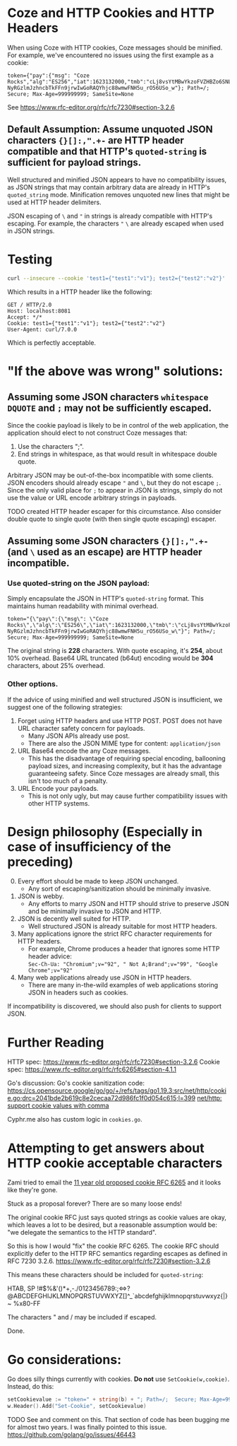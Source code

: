 # Coze and HTTP Cookies and HTTP Headers

When using Coze with HTTP cookies, Coze messages should be minified.  For
example, we've encountered no issues using the first example as a cookie:

```
token={"pay":{"msg": "Coze Rocks","alg":"ES256","iat":1623132000,"tmb":"cLj8vsYtMBwYkzoFVZHBZo6SNL8wSdCIjCKAwXNuhOk","typ":"cyphr.me/msg"},"sig":"Jl8Kt4nznAf0LGgO5yn_9HkGdY3ulvjg-NyRGzlmJzhncbTkFFn9jrwIwGoRAQYhjc88wmwFNH5u_rO56USo_w"}; Path=/;  Secure; Max-Age=999999999; SameSite=None
```

See https://www.rfc-editor.org/rfc/rfc7230#section-3.2.6

## Default Assumption: Assume unquoted JSON characters ```{}[]:,".+-``` are HTTP header compatible and that HTTP's `quoted-string` is sufficient for payload strings.

Well structured and minified JSON appears to have no compatibility issues, as
JSON strings that may contain arbitrary data are already in HTTP's
`quoted_string` mode. Minification removes unquoted new lines that might be used
at HTTP header delimiters.  

JSON escaping of `\` and `"` in strings is already compatible with HTTP's
escaping.  For example, the characters `"` `\` are already escaped when used in
JSON strings.  


# Testing
```sh
curl --insecure --cookie 'test1={"test1":"v1"}; test2={"test2":"v2"}'  https://localhost:8081/
```

Which results in a HTTP header like the following:

```
GET / HTTP/2.0
Host: localhost:8081
Accept: */*
Cookie: test1={"test1":"v1"}; test2={"test2":"v2"}
User-Agent: curl/7.0.0
```

Which is perfectly acceptable.  


# "If the above was wrong" solutions:
## Assuming some JSON characters `whitespace DQUOTE` and `;` may not be sufficiently escaped.

Since the cookie payload is likely to be in control of the web application, the
application should elect to not construct Coze messages that:

1. Use the characters ";". 
2. End strings in whitespace, as that would result in whitespace double quote.  

Arbitrary JSON may be out-of-the-box incompatible with some clients.  JSON
encoders should already escape `"` and `\`, but they do not escape `;`.  Since
the only valid place for `;` to appear in JSON is strings, simply do not use the
value or URL encode arbitrary strings in payloads.  

TODO created HTTP header escaper for this circumstance.  Also consider double
quote to single quote (with then single quote escaping) escaper.  

## Assuming some JSON characters ```{}[]:,".+-``` (and `\` used as an escape) are HTTP header incompatible.

### Use quoted-string on the JSON payload:
Simply encapsulate the JSON in HTTP's `quoted-string` format.  This maintains
human readability with minimal overhead.  

```HTTP
token="{\"pay\":{\"msg\": \"Coze Rocks\",\"alg\":\"ES256\",\"iat\":1623132000,\"tmb\":\"cLj8vsYtMBwYkzoFVZHBZo6SNL8wSdCIjCKAwXNuhOk\",\"typ\":\"cyphr.me/msg\"},\"sig\":\"Jl8Kt4nznAf0LGgO5yn_9HkGdY3ulvjg-NyRGzlmJzhncbTkFFn9jrwIwGoRAQYhjc88wmwFNH5u_rO56USo_w\"}"; Path=/;  Secure; Max-Age=999999999; SameSite=None
```

The original string is **228** characters.  With quote escaping, it's **254**,
about 10% overhead.  Base64 URL truncated (b64ut) encoding would be **304** characters,
about 25% overhead.  

### Other options.  

If the advice of using minified and well structured JSON is insufficient, we
suggest one of the following strategies:  
1. Forget using HTTP headers and use HTTP POST. POST does not have URL character
   safety concern for payloads.  
	- Many JSON APIs already use post.  
	- There are also the JSON MIME type for content: `application/json`
2. URL Base64 encode the any Coze messages.  
	- This has the disadvantage of requiring special encoding, ballooning payload
  sizes, and increasing complexity, but it has the advantage guaranteeing
  safety.  Since Coze messages are already small, this isn't too much of a
  penalty.  
3. URL Encode your payloads.  
	- This is not only ugly, but may cause further compatibility issues with other
	HTTP systems. 

# Design philosophy (Especially in case of insufficiency of the preceding)

0. Every effort should be made to keep JSON unchanged.
	- Any sort of escaping/sanitization should be minimally invasive.  
1. JSON is webby.  
	- Any efforts to marry JSON and HTTP should strive to preserve JSON and be
	minimally invasive to JSON and HTTP.  
2. JSON is decently well suited for HTTP.  
	- Well structured JSON is already suitable for most HTTP headers.  
3. Many applications ignore the strict RFC character requirements for HTTP
   headers.  
	- For example, Chrome produces a header that ignores some HTTP header advice:  
		`Sec-Ch-Ua: "Chromium";v="92", " Not A;Brand";v="99", "Google Chrome";v="92"` 
4. Many web applications already use JSON in HTTP headers.
	- There are many in-the-wild examples of web applications storing JSON in headers such as cookies.  


If incompatibility is discovered, we should also push for clients to support JSON.  



# Further Reading

HTTP spec: https://www.rfc-editor.org/rfc/rfc7230#section-3.2.6 
Cookie spec: https://www.rfc-editor.org/rfc/rfc6265#section-4.1.1

Go's discussion:
Go's cookie sanitization code: https://cs.opensource.google/go/go/+/refs/tags/go1.19.3:src/net/http/cookie.go;drc=2041bde2b619c8e2cecaa72d986fc1f0d054c615;l=399
[net/http: support cookie values with comma](https://github.com/golang/go/issues/7243)

Cyphr.me also has custom logic in `cookies.go`.  


# Attempting to get answers about HTTP cookie acceptable characters
Zami tried to email the [11 year old proposed cookie RFC
6265](https://datatracker.ietf.org/doc/rfc6265) and it looks like they're gone.  

Stuck as a proposal forever? There are so many loose ends!

The original cookie RFC just says quoted strings as cookie values are okay,
which leaves a lot to be desired, but a reasonable assumption would be: "we
delegate the semantics to the HTTP standard".

So this is how I would "fix" the cookie RFC 6265. The cookie RFC should
explicitly defer to the HTTP RFC semantics regarding escapes as defined in RFC
7230 3.2.6.  https://www.rfc-editor.org/rfc/rfc7230#section-3.2.6

This means these characters should be included for `quoted-string`:

HTAB, SP
!#$%&'()*+,-./0123456789:;<=>?@ABCDEFGHIJKLMNOPQRSTUVWXYZ[]^_`abcdefghijklmnopqrstuvwxyz{|}~
%x80-FF

The characters " and / may be included if escaped.  

Done.  


# Go considerations:
Go does silly things currently with cookies.  **Do not** use
`SetCookie(w,cookie)`. Instead, do this:

```go
setCookievalue := "token=" + string(b) + "; Path=/;  Secure; Max-Age=999999999; SameSite=None"
w.Header().Add("Set-Cookie", setCookievalue)
```

TODO See and comment on this. That section of code has been bugging me for
almost two years.  I was finally pointed to this issue.  
https://github.com/golang/go/issues/46443



